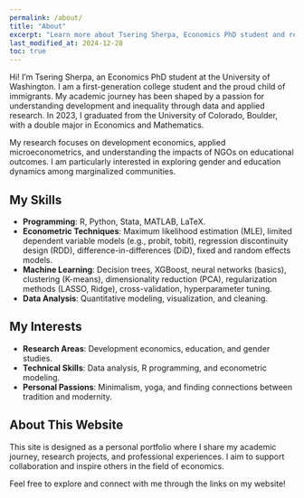 ```yaml
---
permalink: /about/
title: "About"
excerpt: "Learn more about Tsering Sherpa, Economics PhD student and researcher."
last_modified_at: 2024-12-28
toc: true
---
```


Hi! I’m Tsering Sherpa, an Economics PhD student at the University of Washington.  I am a first-generation college student and the proud child of immigrants. My academic journey has been shaped by a passion for understanding development and inequality through data and applied research. In 2023, I graduated from the University of Colorado, Boulder, with a double major in Economics and Mathematics. 

My research focuses on development economics, applied microeconometrics, and understanding the impacts of NGOs on educational outcomes. I am particularly interested in exploring gender and education dynamics among marginalized communities.

## My Skills
- **Programming**: R, Python, Stata, MATLAB, LaTeX.
- **Econometric Techniques**: Maximum likelihood estimation (MLE), limited dependent variable models (e.g., probit, tobit), regression discontinuity design (RDD), difference-in-differences (DiD), fixed and random effects models.
- **Machine Learning**: Decision trees, XGBoost, neural networks (basics), clustering (K-means), dimensionality reduction (PCA), regularization methods (LASSO, Ridge), cross-validation, hyperparameter tuning.
- **Data Analysis**: Quantitative modeling, visualization, and cleaning.

## My Interests
- **Research Areas**: Development economics, education, and gender studies.
- **Technical Skills**: Data analysis, R programming, and econometric modeling.
- **Personal Passions**: Minimalism, yoga, and finding connections between tradition and modernity.

## About This Website
This site is designed as a personal portfolio where I share my academic journey, research projects, and professional experiences. I aim to support collaboration and inspire others in the field of economics.

Feel free to explore and connect with me through the links on my website!
